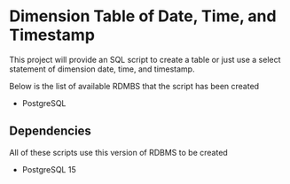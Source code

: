 # Dimension Table of Date, Time, and Timestamp

This project will provide an SQL script to create a table or just use a select statement of dimension date, time, and timestamp.

Below is the list of available RDMBS that the script has been created
- PostgreSQL

## Dependencies

All of these scripts use this version of RDBMS to be created
- PostgreSQL 15
